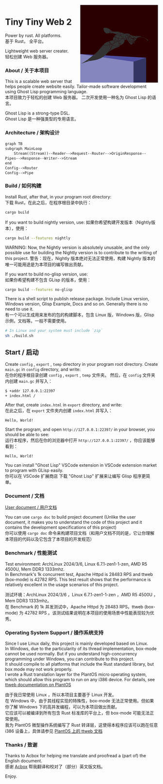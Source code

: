 <img src='icon.png' align='right'/>

# Tiny Tiny Web 2
Power by rust.
All platforms.  
基于 Rust， 全平台。

Lightweight web server creater.  
轻松创建 Web 服务器。

### About / 关于本项目
This is a scalable web server that helps people create website easily.
Tailor-made software development using Ghost Lisp programming language.  
本项目致力于轻松的创建 Web 服务器。
二次开发使用一种名为 Ghost Lisp 的语言。

Ghost Lisp is a strong-type DSL.  
Ghost Lisp 是一种强类型的专用语言。

### Architecture / 架构设计
```mermaid
graph TB
subgraph MainLoop
    Stream((Stream))--Reader-->Request--Router-->OriginResponse--Pipes-->Response--Writer-->Stream
end
Config-->Router
Config-->Pipe
```

### Build / 如何构建
Install Rust, after that, in your program root directory:  
下载 Rust，在此之后，在程序根目录中执行：
```sh
cargo build
```

If you want to build nightly version, use:
如果你希望构建开发版本（Nightly版本），使用：
```sh
cargo build --features nightly
```
WARNING: Now, the Nightly version is absolutely unusable, and the only possible use for building the Nightly version is to contribute to the writing of this project.
警告：现在，Nightly 版本绝对无法正常使用，构建 Nightly 版本的唯一可能用途是为本项目的编写做出贡献。

If you want to build no-glisp version, use:  
如果你希望构建不包含 GLisp 的版本，使用：
```sh
cargo build --features no-glisp
```

There is a shell script to publish release package. Include Linux version, Windows version, Glisp Example, Docs and so on. Generally there is no need to use it.  
有一个可以生成用来发布的包的构建脚本，包含 Linux 版，Windows 版，Glisp 示例，文档等。一般不需要使用。
```sh
# In Linux and your system must include `zip`
sh ./build.sh
```

## Start / 启动
Create `config` , `export` , `temp` directory in your program root directory.
Create `main.gc` in `config` directory, and write:  
在你的程序根目录创建 `config` , `export` , `temp` 文件夹。
然后，在 `config` 文件夹内创建 `main.gc` 并写入：
```
$ +addr 127.0.0.1:22397
+ index.html /
```
After that, create `index.html` in `export` directory, and write:  
在此之后，在 `export` 文件夹内创建 `index.html` 并写入：
```
Hello, World!
```
Start the program, and open `http://127.0.0.1:22397/` in your browser, you should be able to see:  
运行本程序，然后在你的浏览器中打开 `http://127.0.0.1:22397/` ，你应该能够看到：
```
Hello, World!
```

You can install "Ghost Lisp" VSCode extension in VSCode extension market to program with GLisp easily.  
你可以在 VSCode 扩展商店 下载 "Ghost Lisp" 扩展来让编写 Glisp 程序更简单。

### Document / 文档
[User document / 用户文档](https://github.com/duoduo70/Tiny-Tiny-Web/blob/master/docs/index.md)

You can use `cargo doc` to build project document (Unlike the user document, it makes you to understand the code of this project and it contains the development specifications of this project)  
你可以使用 `cargo doc` 命令来构建项目文档（和用户文档不同的是，它让你理解本项目的代码以及它包含了本项目的开发规范）

### Benchmark / 性能测试
Test environment: ArchLinux 2024/3/6, Linux 6.7.1-zen1-1-zen, AMD R5 4500U, Mem DDR3 1333mhz.  
In Benchmark's 1k concurrent test, Apache Httpd is 28483 RPS and ttweb (box-mode) is 42782 RPS. This test result shows that the performance is relatively excellent in the usage scenarios of this project.

测试环境：ArchLinux 2024/3/6 ，Linux 6.7.1-zen1-1-zen ，AMD R5 4500U ，Mem DDR3 1333mhz。  
在 Benchmark 的 1k 并发测试中，Apache Httpd 为 28483 RPS，ttweb (box-mode) 为 42782 RPS 。该测试结果说明在本项目的使用场景中性能表现较为优秀。

### Operating System Support / 操作系统支持

Since I use Linux daily, this project is mainly developed based on Linux.  
In Windows, due to the particularity of its thread implementation, box-mode cannot be used normally. But if you understand high-concurrency programming under Windows, you can contribute to this project.  
It should compile to all platforms that include the Rust standard library, but box mode may not work properly.  
I wrote a Rust translation layer for the PlantOS micro operating system, which should allow this program to run on any i386 device. For details, see [ttweb documentation on PlantOS](https://github.com/duoduo70/Tiny-Tiny-Web/blob/master/docs/plantos.md)

由于我日常使用 Linux ，所以本项目主要基于 Linux 开发。  
在 Windows 中，由于其线程实现的特殊性，box-mode 无法正常使用。但如果你了解 Windows 下的高并发编程，可以为本项目做出贡献。  
它应该可以被编译到所有包含 Rust 标准库的平台上，但 box-mode 可能无法正常使用。  
我为 PlantOS 微型操作系统编写了 Rust 转译层，这使得本程序应该可以跑在任意 i386 设备上，具体请参见 [PlantOS 上的 ttweb 文档](https://github.com/duoduo70/Tiny-Tiny-Web/blob/master/docs/plantos.md)

### Thanks / 致谢
Thanks to Acbox for helping me translate and proofread a (part of) the English document.  
感谢 [Acbox](https://github.com/sheepbox8646) 帮我翻译和校对了（部分）英文版文档。

Enjoy.